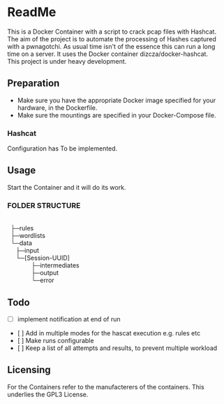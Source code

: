 # ReadMe

This is a Docker Container with a script to crack pcap files with Hashcat. The aim of the project is to automate the processing of Hashes captured with a pwnagotchi. As usual time isn't of the essence this can run a long time on a server.
It uses the Docker container dizcza/docker-hashcat. \
This project is under heavy development.

## Preparation

* Make sure you have the appropriate Docker image specified for your hardware, in the Dockerfile.
* Make sure the mountings are specified in your Docker-Compose file.

### Hashcat

Configuration has To be implemented.

## Usage

Start the Container and it will do its work.

### FOLDER STRUCTURE

\
  ├─rules \
  ├─wordlists \
  └─data \
     ├─input \
     └─[Session-UUID] \
              ├─intermediates \
              ├─output \
              └─error

## Todo

- [ ] implement notification at end of run
- [ ] Add in multiple modes for the hascat execution e.g. rules etc
- [ ] Make runs configurable
- [ ] Keep a list of all attempts and results, to prevent multiple workload

## Licensing

For the Containers refer to the manufacterers of the containers.
This underlies the GPL3 License.
